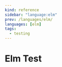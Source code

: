 ```yaml
---
kind: reference
sidebar: "language:elm"
prev: /languages/elm/
languages: [elm]
tags:
  - testing
---
```


# Elm Test

<!--
TODO: Finish this reference
TODO: Add tutorial and link to it
TODO: Add any recipes and link to them
-->

